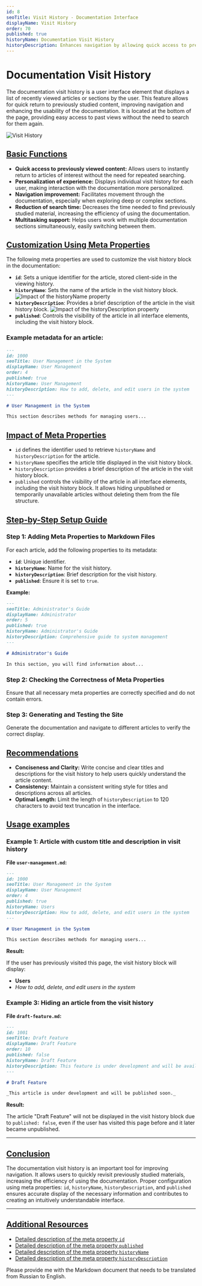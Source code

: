 ```yaml
---
id: 8
seoTitle: Visit History - Documentation Interface
displayName: Visit History
order: 70
published: true
historyName: Documentation Visit History
historyDescription: Enhances navigation by allowing quick access to previously viewed articles and sections.
---
```


# Documentation Visit History

The documentation visit history is a user interface element that displays a list of recently viewed articles or sections by the user. This feature allows for quick return to previously studied content, improving navigation and enhancing the usability of the documentation. It is located at the bottom of the page, providing easy access to past views without the need to search for them again.

![Visit History](https://raw.githubusercontent.com/SolarSpaceTech/product-documentation-help/refs/heads/main/ru/images/history.png)


## [Basic Functions](basic-functions)

- **Quick access to previously viewed content:** Allows users to instantly return to articles of interest without the need for repeated searching.
- **Personalization of experience:** Displays individual visit history for each user, making interaction with the documentation more personalized.
- **Navigation improvement:** Facilitates movement through the documentation, especially when exploring deep or complex sections.
- **Reduction of search time:** Decreases the time needed to find previously studied material, increasing the efficiency of using the documentation.
- **Multitasking support:** Helps users work with multiple documentation sections simultaneously, easily switching between them.


## [Customization Using Meta Properties](customization-using-meta-properties)

The following meta properties are used to customize the visit history block in the documentation:

- **`id`**: Sets a unique identifier for the article, stored client-side in the viewing history.
- **`historyName`**: Sets the name of the article in the visit history block.
  ![Impact of the historyName property](https://raw.githubusercontent.com/SolarSpaceTech/product-documentation-help/refs/heads/main/ru/images/history-name.png)
- **`historyDescription`**: Provides a brief description of the article in the visit history block.
  ![Impact of the historyDescription property](https://raw.githubusercontent.com/SolarSpaceTech/product-documentation-help/refs/heads/main/ru/images/history-description.png)
- **`published`**: Controls the visibility of the article in all interface elements, including the visit history block.

### Example metadata for an article:

```md
---
id: 1000
seoTitle: User Management in the System
displayName: User Management
order: 4
published: true
historyName: User Management
historyDescription: How to add, delete, and edit users in the system
---

# User Management in the System

This section describes methods for managing users...
```


## [Impact of Meta Properties](impact-of-meta-properties)

- `id` defines the identifier used to retrieve `historyName` and `historyDescription` for the article.
- `historyName` specifies the article title displayed in the visit history block.
- `historyDescription` provides a brief description of the article in the visit history block.
- `published` controls the visibility of the article in all interface elements, including the visit history block. It allows hiding unpublished or temporarily
  unavailable articles without deleting them from the file structure.


## [Step-by-Step Setup Guide](step-by-step-setup-guide)

### Step 1: Adding Meta Properties to Markdown Files

For each article, add the following properties to its metadata:

- **`id`**: Unique identifier.
- **`historyName`**: Name for the visit history.
- **`historyDescription`**: Brief description for the visit history.
- **`published`**: Ensure it is set to `true`.

**Example:**

```md
---
seoTitle: Administrator's Guide
displayName: Administrator
order: 5
published: true
historyName: Administrator's Guide
historyDescription: Comprehensive guide to system management
---

# Administrator's Guide

In this section, you will find information about...
```

### Step 2: Checking the Correctness of Meta Properties

Ensure that all necessary meta properties are correctly specified and do not contain errors.

### Step 3: Generating and Testing the Site

Generate the documentation and navigate to different articles to verify the correct display.


## [Recommendations](recommendations)

- **Conciseness and Clarity:** Write concise and clear titles and descriptions for the visit history to help users quickly understand the article content.
- **Consistency:** Maintain a consistent writing style for titles and descriptions across all articles.
- **Optimal Length:** Limit the length of `historyDescription` to 120 characters to avoid text truncation in the interface.


## [Usage examples](examples)

### Example 1: Article with custom title and description in visit history

**File `user-management.md`:**

```md
---
id: 1000
seoTitle: User Management in the System
displayName: User Management
order: 4
published: true
historyName: Users
historyDescription: How to add, delete, and edit users in the system
---

# User Management in the System

This section describes methods for managing users...
```

**Result:**

If the user has previously visited this page, the visit history block will display:

- **Users**
- _How to add, delete, and edit users in the system_


### Example 3: Hiding an article from the visit history

**File `draft-feature.md`:**

```md
---
id: 1001
seoTitle: Draft Feature
displayName: Draft Feature
order: 10
published: false
historyName: Draft Feature
historyDescription: This feature is under development and will be available later
---

# Draft Feature

_This article is under development and will be published soon._
```

**Result:**

The article "Draft Feature" will not be displayed in the visit history block due to `published: false`, even if the user has visited this page before and it later became unpublished.

---

## [Conclusion](conclusion)

The documentation visit history is an important tool for improving navigation. It allows users to quickly revisit previously studied materials, increasing the efficiency of using the documentation. Proper configuration using meta properties: `id`, `historyName`, `historyDescription`, and `published` ensures accurate display of the necessary information and contributes to creating an intuitively understandable interface.

---

## [Additional Resources](additional-resources)

- [Detailed description of the meta property `id`]([44])
- [Detailed description of the meta property `published`]([46])
- [Detailed description of the meta property `historyName`]([43])
- [Detailed description of the meta property `historyDescription`]([42])

Please provide me with the Markdown document that needs to be translated from Russian to English.
